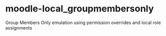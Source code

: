 # moodle-local_groupmembersonly
Group Members Only emulation using permission overrides and local role assignments
